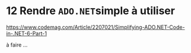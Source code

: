 # 12 Rendre `ADO.NET`simple à utiliser

https://www.codemag.com/Article/2207021/Simplifying-ADO.NET-Code-in-.NET-6-Part-1

à faire ...